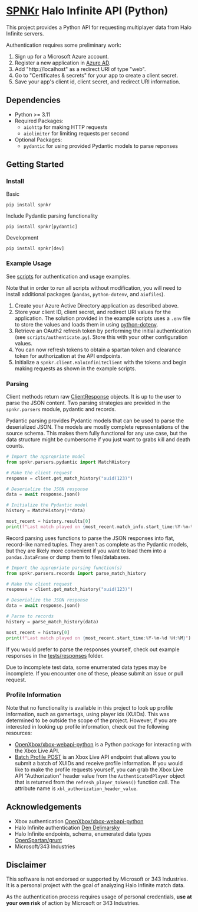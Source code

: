 # [SPNKr](https://www.halopedia.org/M41_SPNKr) Halo Infinite API (Python)

This project provides a Python API for requesting multiplayer data from Halo Infinite servers.

Authentication requires some preliminary work:

1. Sign up for a Microsoft Azure account.
1. Register a new application in [Azure AD](https://portal.azure.com/#blade/Microsoft_AAD_RegisteredApps/ApplicationsListBlade).
1. Add "http://localhost" as a redirect URI of type "web".
1. Go to "Certificates & secrets" for your app to create a client secret.
1. Save your app's client id, client secret, and redirect URI information.

## Dependencies

- Python >= 3.11
- Required Packages:
    - `aiohttp` for making HTTP requests
    - `aiolimiter` for limiting requests per second
- Optional Packages:
    - `pydantic` for using provided Pydantic models to parse reponses

## Getting Started

### Install

Basic
```shell
pip install spnkr
```

Include Pydantic parsing functionality
```shell
pip install spnkr[pydantic]
```

Development
```shell
pip install spnkr[dev]
```

### Example Usage

See [scripts](https://github.com/acurtis166/spnkr/tree/master/scripts) for authentication and usage examples.

Note that in order to run all scripts without modification, you will need to install additional packages (`pandas`, `python-dotenv`, and `aiofiles`).

1. Create your Azure Active Directory application as described above.
1. Store your client ID, client secret, and redirect URI values for the application. The solution provided in the example scripts uses a `.env` file to store the values and loads them in using [python-dotenv](https://pypi.org/project/python-dotenv/).
1. Retrieve an OAuth2 refresh token by performing the initial authentication (see `scripts/authenticate.py`). Store this with your other configuration values.
1. You can now refresh tokens to obtain a spartan token and clearance token for authorization at the API endpoints.
1. Initialize a `spnkr.client.HaloInfiniteClient` with the tokens and begin making requests as shown in the example scripts.

### Parsing

Client methods return raw [ClientResponse](https://docs.aiohttp.org/en/stable/client_reference.html#response-object) objects. It is up to the user to parse the JSON content. Two parsing strategies are provided in the `spnkr.parsers` module, pydantic and records.

Pydantic parsing provides Pydantic models that can be used to parse the deserialized JSON. The models are mostly complete representations of the source schema. This makes them fully functional for any use case, but the data structure might be cumbersome if you just want to grabs kill and death counts.

```python
# Import the appropriate model
from spnkr.parsers.pydantic import MatchHistory

# Make the client request
response = client.get_match_history("xuid(123)")

# Deserialize the JSON response
data = await response.json()

# Initialize the Pydantic model
history = MatchHistory(**data)

most_recent = history.results[0]
print(f"Last match played on {most_recent.match_info.start_time:%Y-%m-%d %H:%M}")
```

Record parsing uses functions to parse the JSON responses into flat, record-like named tuples. They aren't as complete as the Pydantic models, but they are likely more convenient if you want to load them into a `pandas.DataFrame` or dump them to files/databases.

```python
# Import the appropriate parsing function(s)
from spnkr.parsers.records import parse_match_history

# Make the client request
response = client.get_match_history("xuid(123)")

# Deserialize the JSON response
data = await response.json()

# Parse to records
history = parse_match_history(data)

most_recent = history[0]
print(f"Last match played on {most_recent.start_time:%Y-%m-%d %H:%M}")
```

If you would prefer to parse the responses yourself, check out example responses in the [tests/responses](https://github.com/acurtis166/spnkr/tree/master/tests/responses) folder.

Due to incomplete test data, some enumerated data types may be incomplete. If you encounter one of these, please submit an issue or pull request.

### Profile Information

Note that no functionality is available in this project to look up profile information, such as gamertags, using player ids (XUIDs). This was determined to be outside the scope of the project. However, if you are interested in looking up profile information, check out the following resources:

- [OpenXbox/xbox-webapi-python](https://github.com/OpenXbox/xbox-webapi-python) is a Python package for interacting with the Xbox Live API.
- [Batch Profile POST](https://learn.microsoft.com/en-us/gaming/gdk/_content/gc/reference/live/rest/uri/profilev2/uri-usersbatchprofilesettingspost) is an Xbox Live API endpoint that allows you to submit a batch of XUIDs and receive profile information. If you would like to make the profile requests yourself, you can grab the Xbox Live API "Authorization" header value from the `AuthenticatedPlayer` object that is returned from the `refresh_player_tokens()` function call. The attribute name is `xbl_authorization_header_value`.

## Acknowledgements

- Xbox authentication [OpenXbox/xbox-webapi-python](https://github.com/OpenXbox/xbox-webapi-python)
- Halo Infinite authentication [Den Delimarsky](https://den.dev/blog/halo-api-authentication)
- Halo Infinite endpoints, schema, enumerated data types [OpenSpartan/grunt](https://github.com/OpenSpartan/grunt)
- Microsoft/343 Industries

## Disclaimer

This software is not endorsed or supported by Microsoft or 343 Industries. It is a personal project with the goal of analyzing Halo Infinite match data.

As the authentication process requires usage of personal credentials, **use at your own risk** of action by Microsoft or 343 Industries.